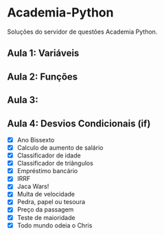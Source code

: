 # Academia-Python
Soluções do servidor de questões Academia Python.
## Aula 1: Variáveis

## Aula 2: Funções

## Aula 3: 

## Aula 4: Desvios Condicionais (if)
- [x] Ano Bissexto
- [x] Calculo de aumento de salário
- [x] Classificador de idade
- [x] Classificador de triângulos
- [x] Empréstimo bancário
- [x] IRRF
- [x] Jaca Wars!
- [x] Multa de velocidade
- [x] Pedra, papel ou tesoura
- [x] Preço da passagem
- [x] Teste de maioridade
- [x] Todo mundo odeia o Chris